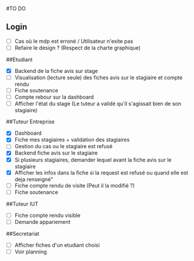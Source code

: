 #TO DO
## Login
 - [ ] Cas où le mdp est erroné / Utilisateur n'exite pas
 - [ ] Refaire le design ? (Respect de la charte graphique)

##Etudiant
 - [X] Backend de la fiche avis sur stage
 - [ ] Visualisation (lecture seule) des fiches avis sur le stagiaire et compte rendu
 - [ ] Fiche soutenance
 - [ ] Compte rebour sur la dashboard
 - [ ] Afficher l'état du stage (Le tuteur a validé qu'il s'agissait bien de son stagiaire)

##Tuteur Entreprise
 - [x] Dashboard
 - [X] Fiche mes stagiaires + validation des stagiaires
 - [ ] Gestion du cas ou le stagiaire est refusé
 - [X] Backend fiche avis sur le stagiaire
 - [X] Si plusieurs stagiaires, demander lequel avant la fiche avis sur le stagiaire
 - [X] Afficher les infos dans la fiche si la request est refusé ou quand elle est deja renseigné"
 - [ ] Fiche compte rendu de visite (Peut il la modifié ?)
 - [ ] Fiche soutenance

##Tuteur IUT
 - [ ] Fiche compte rendu visible
 - [ ] Demande appariement
  
##Secretariat
 - [ ] Afficher fiches d'un etudiant choisi
 - [ ] Voir planning
